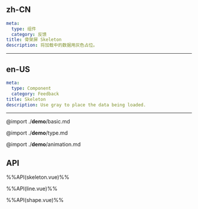 ## zh-CN
```yaml
meta:
  type: 组件
  category: 反馈
title: 骨架屏 Skeleton
description: 将加载中的数据用灰色占位。
```
---
## en-US
```yaml
meta:
  type: Component
  category: Feedback
title: Skeleton
description: Use gray to place the data being loaded.
```
---

@import ./__demo__/basic.md

@import ./__demo__/type.md

@import ./__demo__/animation.md

## API

%%API(skeleton.vue)%%

%%API(line.vue)%%

%%API(shape.vue)%%
